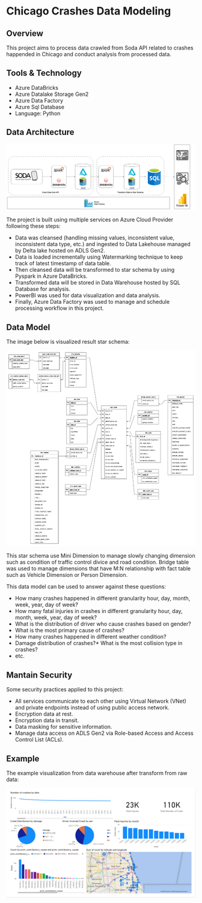 
# Chicago Crashes Data Modeling
## Overview
This project aims to process data crawled from Soda API related to crashes happended in Chicago and conduct analysis from processed data.

## **Tools & Technology**
- Azure DataBricks
- Azure Datalake Storage Gen2
- Azure Data Factory
- Azure Sql Database
- Language: Python

## Data Architecture
![architecture](images/DataFlowChicagoCrash.png)

The project is built using multiple services on Azure Cloud Provider following these steps:
* Data was cleansed (handling missing values, inconsistent value, inconsistent data type, etc.) and ingested to Data Lakehouse managed by Delta lake hosted on ADLS Gen2.
* Data is loaded incrementally using Watermarking technique to keep track of latest timestamp of data table. 
* Then cleansed data will be transformed to star schema by using Pyspark in Azure DataBricks.
* Transformed data will be stored in Data Warehouse hosted by SQL Database for analysis.
* PowerBI was used for data visualization and data analysis. 
* Finally, Azure Data Factory was used to manage and schedule processing workflow in this project.

## Data Model

The image below is visualized result star schema:

![datamodel](images/Chicago%20Car%20Crash%20Diagram.jpg)

This star schema use Mini Dimension to manage slowly changing dimension such as condition of traffic control divice and road condition. Bridge table was used to manage dimensions that have M:N relationship with fact table such as Vehicle Dimension or Person Dimension.

This data model can be used to answer against these questions:
* How many crashes happened in different granularity hour, day, month, week, year, day of week?
* How many fatal injuries in crashes in different granularity hour, day, month, week, year, day of week?
* What is the distribution of driver who cause crashes based on gender?
* What is the most primary cause of crashes?
* How many crashes happened in different weather condition?
* Damage distribution of crashes?* What is the most collision type in crashes?
* etc.

## Mantain Security

Some security practices applied to this project:
* All services communicate to each other using Virtual Network (VNet) and private endpoints instead of using public access network.
* Encryption data at rest.
* Encryption data in transit.
* Data masking for sensitive information.
* Manage data access on ADLS Gen2 via Role-based Access and Access Control List (ACLs).

## Example
The example visualization from data warehouse after transform from raw data:

![Visualization](images/DashboardExample.png)